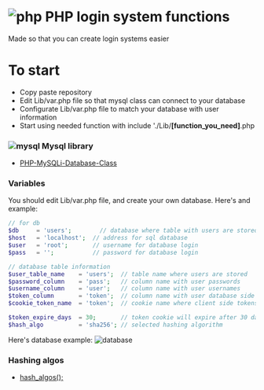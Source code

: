 # ![php](https://user-images.githubusercontent.com/58330666/236512957-6a25312e-4f0f-4ab4-b283-96f0fbd95a07.png) PHP login system functions
Made so that you can create login systems easier

# To start
* Copy paste repository
* Edit Lib/var.php file so that mysql class can connect to your database
* Configurate Lib/var.php file to match your database with user information
* Start using needed function with include './Lib/**[function_you_need]**.php


### ![mysql](https://user-images.githubusercontent.com/58330666/236517594-499413fd-88a0-4509-a268-125cf0e9a22a.png) Mysql library
* [PHP-MySQLi-Database-Class](https://github.com/ThingEngineer/PHP-MySQLi-Database-Class)

### Variables
You should edit Lib/var.php file, and create your own database.
Here's and example:
```php
// for db
$db     = 'users';        // database where table with users are stored
$host   = 'localhost';  // address for sql database
$user   = 'root';       // username for database login
$pass   = '';           // password for database login

// database table information
$user_table_name    = 'users';  // table name where users are stored
$password_column    = 'pass';   // column name with user passwords
$username_column    = 'user';   // column name with user usernames
$token_column       = 'token';  // column name with user database side tokens
$cookie_token_name  = 'token';  // cookie name where client side tokens will be stored

$token_expire_days  = 30;       // token cookie will expire after 30 days
$hash_algo          = 'sha256'; // selected hashing algorithm
```
Here's database example:
![database](https://user-images.githubusercontent.com/58330666/236520296-f41cc162-70f6-4de9-85e0-ce013b26c11e.png)
### Hashing algos
* [hash_algos();](https://www.php.net/manual/en/function.hash-algos.php)
